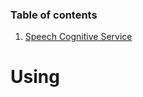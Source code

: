 ### Table of contents

1. [Speech Cognitive Service](https://github.com/Tonyopt57/Tonyopt/new/master#using)

# Using 
